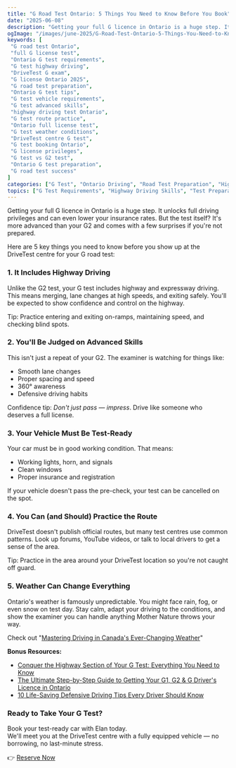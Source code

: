 ```yaml
---
title: "G Road Test Ontario: 5 Things You Need to Know Before You Book"
date: "2025-06-08"
description: "Getting your full G licence in Ontario is a huge step. It unlocks full driving privileges and can even lower your insurance rates. But the test itself? It's more advanced than your G2 and comes with a few surprises if you're not prepared."
ogImage: "/images/june-2025/G-Road-Test-Ontario-5-Things-You-Need-to-Know-Before-You-Book.png"
keywords: [
 "G road test Ontario",
 "full G license test",
 "Ontario G test requirements",
 "G test highway driving",
 "DriveTest G exam",
 "G license Ontario 2025",
 "G road test preparation",
 "Ontario G test tips",
 "G test vehicle requirements",
 "G test advanced skills",
 "highway driving test Ontario",
 "G test route practice",
 "Ontario full license test",
 "G test weather conditions",
 "DriveTest centre G test",
 "G test booking Ontario",
 "G license privileges",
 "G test vs G2 test",
 "Ontario G test preparation",
 "G road test success"
]
categories: ["G Test", "Ontario Driving", "Road Test Preparation", "Highway Driving"]
topics: ["G Test Requirements", "Highway Driving Skills", "Test Preparation", "Vehicle Requirements", "Advanced Driving"]
---
```


Getting your full G licence in Ontario is a huge step. It unlocks full driving privileges and can even lower your insurance rates. But the test itself? It's more advanced than your G2 and comes with a few surprises if you're not prepared.

Here are 5 key things you need to know before you show up at the DriveTest centre for your G road test:

### **1. It Includes Highway Driving**

Unlike the G2 test, your G test includes highway and expressway driving. This means merging, lane changes at high speeds, and exiting safely. You'll be expected to show confidence and control on the highway.

Tip: Practice entering and exiting on-ramps, maintaining speed, and checking blind spots.

### **2. You'll Be Judged on Advanced Skills**

This isn't just a repeat of your G2. The examiner is watching for things like:

* Smooth lane changes
* Proper spacing and speed
* 360° awareness
* Defensive driving habits

Confidence tip: *Don't just pass — impress*. Drive like someone who deserves a full license.

### **3. Your Vehicle Must Be Test-Ready**

Your car must be in good working condition. That means:

* Working lights, horn, and signals
* Clean windows
* Proper insurance and registration

If your vehicle doesn't pass the pre-check, your test can be cancelled on the spot.

### **4. You Can (and Should) Practice the Route**

DriveTest doesn't publish official routes, but many test centres use common patterns. Look up forums, YouTube videos, or talk to local drivers to get a sense of the area.

Tip: Practice in the area around your DriveTest location so you're not caught off guard.

### **5. Weather Can Change Everything**

Ontario's weather is famously unpredictable. You might face rain, fog, or even snow on test day. Stay calm, adapt your driving to the conditions, and show the examiner you can handle anything Mother Nature throws your way.

Check out "[Mastering Driving in Canada's Ever-Changing Weather](https://blog.elandrivetestrental.ca/posts/Mastering-Driving-in-Canadas-Ever-Changing-Weather-Tips-for-Safe-Driving-in-All-Conditions)"

**Bonus Resources:** 

* [Conquer the Highway Section of Your G Test: Everything You Need to Know](https://blog.elandrivetestrental.ca/posts/Conquer-the-Highway-Section-of-Your-G-Test-Everything-You-Need-to-Know)
* [The Ultimate Step-by-Step Guide to Getting Your G1, G2 & G Driver's Licence in Ontario](https://blog.elandrivetestrental.ca/posts/The-Ultimate-Step-by-Step-Guide-to-Getting-Your-G1-G2-G-Drivers-Licence-in-Ontario-\(2025\))
* [10 Life-Saving Defensive Driving Tips Every Driver Should Know](https://blog.elandrivetestrental.ca/posts/10-Life-Saving-Defensive-Driving-Tips-Every-Driver-Should-Know)

### **Ready to Take Your G Test?**

Book your test-ready car with Elan today.  
We'll meet you at the DriveTest centre with a fully equipped vehicle — no borrowing, no last-minute stress.

👉 [Reserve Now](http://elandrivetestrental.ca)
